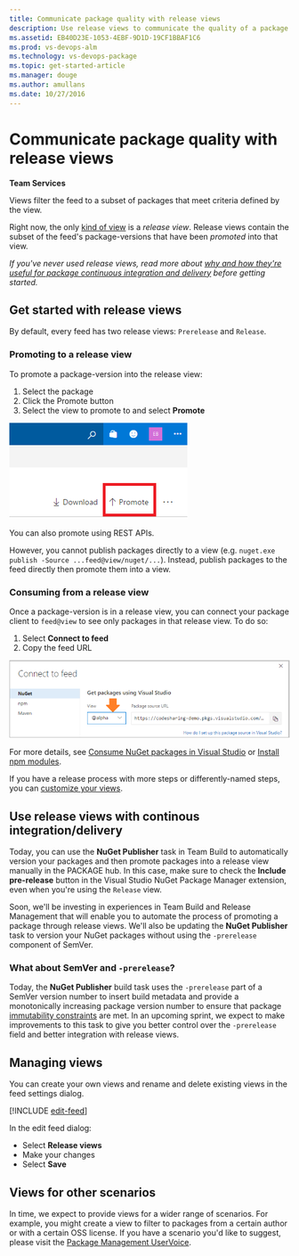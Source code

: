 ```yaml
---
title: Communicate package quality with release views
description: Use release views to communicate the quality of a package to your consumers in Visual Studio Team Services or Team Foundation Server
ms.assetid: EB40D23E-1053-4EBF-9D1D-19CF1BBAF1C6
ms.prod: vs-devops-alm
ms.technology: vs-devops-package
ms.topic: get-started-article
ms.manager: douge
ms.author: amullans
ms.date: 10/27/2016
---
```


# Communicate package quality with release views

**Team Services**

Views filter the feed to a subset of packages that meet criteria defined by the view.

Right now, the only [kind of view](#views-for-other-scenarios) is a *release view*. 
Release views contain the subset of the feed's package-versions that have been *promoted* into that view.

*If you've never used release views, read more about [why and how they're useful for package continuous integration and delivery](about-release-views.md) before getting started.*

## Get started with release views

By default, every feed has two release views: `Prerelease` and `Release`.

### Promoting to a release view 
To promote a package-version into the release view:

1. Select the package
1. Click the Promote button
1. Select the view to promote to and select **Promote**

![Promote button next to the package ID](_img/release-views-promote.png)

You can also promote using REST APIs. 

However, you cannot publish packages directly to a view (e.g. `nuget.exe publish -Source ...feed@view/nuget/...`). Instead, publish packages to the feed directly then promote them into a view. 

<!-- TODO REST API link -->

### Consuming from a release view
Once a package-version is in a release view, you can connect your package client to `feed@view` to see only packages in that release view. To do so:

1. Select **Connect to feed**
1. Copy the feed URL

<!-- 1. Optionally, select the view -->

![Connect to view dialog with view URL](_img/connect-to-view.png)

For more details, see [Consume NuGet packages in Visual Studio](../nuget/consume.md) or [Install npm modules](../npm/install.md).

If you have a release process with more steps or differently-named steps, you can [customize your views](#managing-views). 

## Use release views with continous integration/delivery

Today, you can use the **NuGet Publisher** task in Team Build to automatically version your packages and then promote packages into a release view manually in the PACKAGE hub. In this case, make sure to check the **Include pre-release** button in the Visual Studio NuGet Package Manager extension, even when you're using the `Release` view.

Soon, we'll be investing in experiences in Team Build and Release Management that will enable you to automate the process of promoting a package through release views. We'll also be updating the **NuGet Publisher** task to version your NuGet packages without using the `-prerelease` component of SemVer. 

### What about SemVer and `-prerelease`?

Today, the **NuGet Publisher** build task uses the `-prerelease` part of a SemVer version number to insert build metadata and provide a monotonically increasing package version number to ensure that package [immutability constraints](immutability.md) are met. In an upcoming sprint, we expect to make improvements to this task to give you better control over the `-prerelease` field and better integration with release views.

## Managing views

You can create your own views and rename and delete existing views in the feed settings dialog.

[!INCLUDE [edit-feed](../_shared/edit-feed.md)]

In the edit feed dialog:
- Select **Release views**
- Make your changes
- Select **Save**

## Views for other scenarios

In time, we expect to provide views for a wider range of scenarios. For example, you might create a view to filter to packages from a certain author or with a certain OSS license. If you have a scenario you'd like to suggest, please visit the [Package Management UserVoice](https://visualstudio.uservoice.com/forums/330519-team-services/category/145266-package-management).